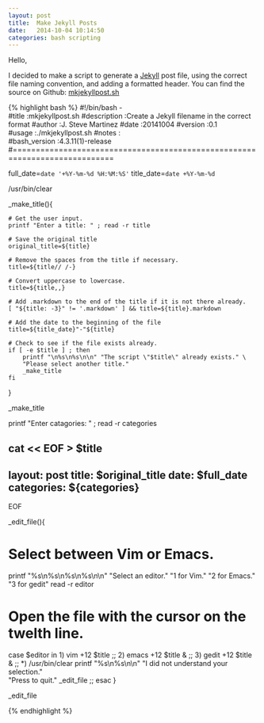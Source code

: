 ```yaml
---
layout: post
title:  Make Jekyll Posts
date:   2014-10-04 10:14:50
categories: bash scripting
---
```

Hello,

I decided to make a script to generate a [Jekyll][Jekyll] post file, using the correct file naming convention, and adding a formatted header.  You can find the source on Github: [mkjekyllpost.sh][source]

{% highlight bash %}
#!/bin/bash -   
#title          :mkjekyllpost.sh
#description    :Create a Jekyll filename in the correct format
#author         :J. Steve Martinez
#date           :20141004
#version        :0.1    
#usage          :./mkjekyllpost.sh
#notes          :       
#bash_version   :4.3.11(1)-release
#============================================================================

full_date=`date '+%Y-%m-%d %H:%M:%S'`
title_date=`date +%Y-%m-%d`

/usr/bin/clear

_make_title(){

    # Get the user input.
    printf "Enter a title: " ; read -r title

    # Save the original title
    original_title=${title}

    # Remove the spaces from the title if necessary.
    title=${title// /-}

    # Convert uppercase to lowercase.
    title=${title,,}

    # Add .markdown to the end of the title if it is not there already.
    [ "${title: -3}" != '.markdown' ] && title=${title}.markdown

    # Add the date to the beginning of the file
    title=${title_date}"-"${title}

    # Check to see if the file exists already.
    if [ -e $title ] ; then 
        printf "\n%s\n%s\n\n" "The script \"$title\" already exists." \
        "Please select another title."
        _make_title
    fi

}

_make_title

printf "Enter catagories: " ; read -r categories

cat << EOF > $title
---
layout: post
title:  $original_title
date:   $full_date
categories: ${categories}
---
EOF

_edit_file(){
  # Select between Vim or Emacs.
  printf "%s\n%s\n%s\n%s\n\n" "Select an editor." "1 for Vim." "2 for Emacs."\
          "3 for gedit"
  read -r editor
  # Open the file with the cursor on the twelth line.
  case $editor in
      1) vim +12 $title
          ;;
      2) emacs +12 $title &
          ;;
      3) gedit +12 $title &
          ;;
      *) /usr/bin/clear
         printf "%s\n%s\n\n" "I did not understand your selection." \
             "Press <Ctrl-c> to quit."
         _edit_file
          ;;
  esac
}

_edit_file

{% endhighlight %}

[source]:      https://github.com/j-steve-martinez/critical/blob/master/mkjekyllpost.sh
[jekyll]:      http://jekyllrb.com
